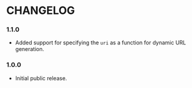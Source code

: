 # CHANGELOG

### 1.1.0

- Added support for specifying the `uri` as a function for dynamic URL
  generation.

### 1.0.0

- Initial public release.
